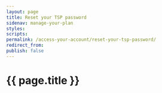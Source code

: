 ```yaml
---
layout: page
title: Reset your TSP password
sidenav: manage-your-plan
styles:
scripts:
permalink: /access-your-account/reset-your-tsp-password/
redirect_from:
publish: false
---
```


# {{ page.title }}
